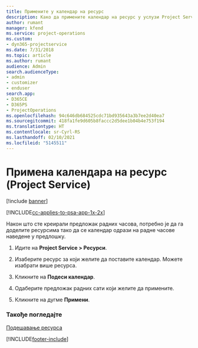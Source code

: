 ```yaml
---
title: Примените у календар на ресурс
description: Како да примените календар на ресурс у услузи Project Service
author: rumant
manager: kfend
ms.service: project-operations
ms.custom:
- dyn365-projectservice
ms.date: 7/31/2018
ms.topic: article
ms.author: rumant
audience: Admin
search.audienceType:
- admin
- customizer
- enduser
search.app:
- D365CE
- D365PS
- ProjectOperations
ms.openlocfilehash: 94c646db684525cdc71bd935643a3b7ee2d40ea7
ms.sourcegitcommit: 418fa1fe9d605b8faccc2d5dee1b04b4e753f194
ms.translationtype: HT
ms.contentlocale: sr-Cyrl-RS
ms.lasthandoff: 02/10/2021
ms.locfileid: "5145511"
---
```

# <a name="apply-a-calendar-to-a-resource-project-service"></a>Примена календара на ресурс (Project Service)

[!include [banner](../includes/psa-now-project-operations.md)]

[!INCLUDE[cc-applies-to-psa-app-1x-2x](../includes/cc-applies-to-psa-app-1x-2x.md)]

Након што сте креирали предложак радних часова, потребно је да га доделите ресурсима тако да се календар одрази на радне часове наведене у предлошку.  
  
1.  Идите на **Project Service > Ресурси**.  
  
2.  Изаберите ресурс за који желите да поставите календар. Можете изабрати више ресурса.  
  
3.  Кликните на **Подеси календар**.  
  
4.  Одаберите предложак радних сати који желите да примените.  
  
5.  Кликните на дугме **Примени**.  
  
### <a name="see-also"></a>Такође погледајте  
 [Подешавање ресурса](../psa/set-up-resources.md)


[!INCLUDE[footer-include](../includes/footer-banner.md)]